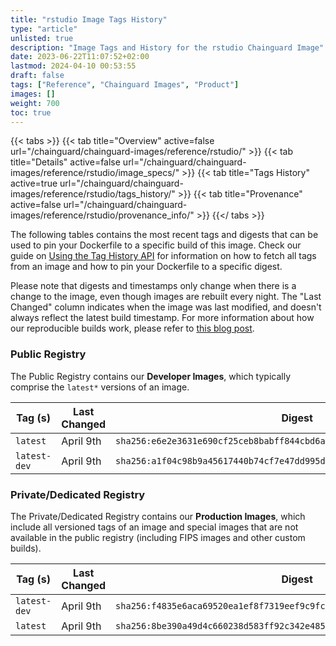 ```yaml
---
title: "rstudio Image Tags History"
type: "article"
unlisted: true
description: "Image Tags and History for the rstudio Chainguard Image"
date: 2023-06-22T11:07:52+02:00
lastmod: 2024-04-10 00:53:55
draft: false
tags: ["Reference", "Chainguard Images", "Product"]
images: []
weight: 700
toc: true
---
```


{{< tabs >}}
{{< tab title="Overview" active=false url="/chainguard/chainguard-images/reference/rstudio/" >}}
{{< tab title="Details" active=false url="/chainguard/chainguard-images/reference/rstudio/image_specs/" >}}
{{< tab title="Tags History" active=true url="/chainguard/chainguard-images/reference/rstudio/tags_history/" >}}
{{< tab title="Provenance" active=false url="/chainguard/chainguard-images/reference/rstudio/provenance_info/" >}}
{{</ tabs >}}

The following tables contains the most recent tags and digests that can be used to pin your Dockerfile to a specific build of this image. Check our guide on [Using the Tag History API](/chainguard/chainguard-images/using-the-tag-history-api/) for information on how to fetch all tags from an image and how to pin your Dockerfile to a specific digest.

Please note that digests and timestamps only change when there is a change to the image, even though images are rebuilt every night. The "Last Changed" column indicates when the image was last modified, and doesn't always reflect the latest build timestamp. For more information about how our reproducible builds work, please refer to [this blog post](https://www.chainguard.dev/unchained/reproducing-chainguards-reproducible-image-builds).

### Public Registry
The Public Registry contains our **Developer Images**, which typically comprise the `latest*` versions of an image.

| Tag (s)       | Last Changed | Digest                                                                    |
|---------------|--------------|---------------------------------------------------------------------------|
|  `latest`     | April 9th    | `sha256:e6e2e3631e690cf25ceb8babff844cbd6aa4532376521ad5d1b8e3f808971335` |
|  `latest-dev` | April 9th    | `sha256:a1f04c98b9a45617440b74cf7e47dd995d8adb7c14d8740be2a61858ac8b8c07` |


### Private/Dedicated Registry
The Private/Dedicated Registry contains our **Production Images**, which include all versioned tags of an image and special images that are not available in the public registry (including FIPS images and other custom builds).

| Tag (s)       | Last Changed | Digest                                                                    |
|---------------|--------------|---------------------------------------------------------------------------|
|  `latest-dev` | April 9th    | `sha256:f4835e6aca69520ea1ef8f7319eef9c9fcf2d4041b5dd588e070e4ded7dd1f05` |
|  `latest`     | April 9th    | `sha256:8be390a49d4c660238d583ff92c342e48581df36d76a4414e5619ff3c107c49e` |

